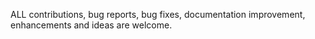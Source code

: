 ALL contributions, bug reports, bug fixes, documentation improvement, enhancements and ideas are welcome.
